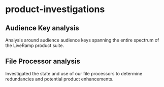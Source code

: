 # product-investigations

## Audience Key analysis 
Analysis around audience audience keys spanning the entire spectrum of the LiveRamp product suite.

## File Processor analysis 
Investigated the state and use of our file processors to determine redundancies and potential product enhancements.
